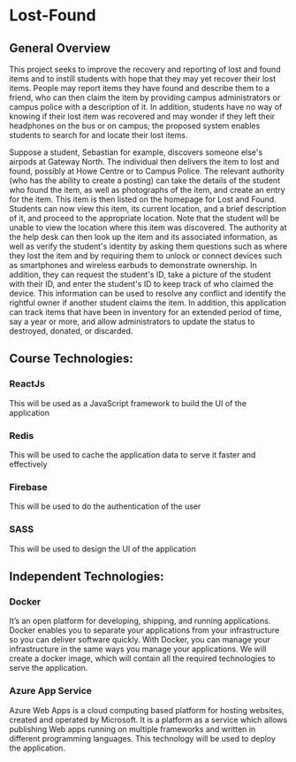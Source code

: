 # Lost-Found

## General Overview

This project seeks to improve the recovery and reporting of lost and found items and to instill students with hope that they may yet recover their lost items. People may report items they have found and describe them to a friend, who can then claim the item by providing campus administrators or campus police with a description of it. In addition, students have no way of knowing if their lost item was recovered and may wonder if they left their headphones on the bus or on campus; the proposed system enables students to search for and locate their lost items.

Suppose a student, Sebastian for example, discovers someone else's airpods at Gateway North. The individual then delivers the item to lost and found, possibly at Howe Centre or to Campus Police. The relevant authority (who has the ability to create a posting) can take the details of the student who found the item, as well as photographs of the item, and create an entry for the item. This item is then listed on the homepage for Lost and Found. Students can now view this item, its current location, and a brief description of it, and proceed to the appropriate location. Note that the student will be unable to view the location where this item was discovered. The authority at the help desk can then look up the item and its associated information, as well as verify the student's identity by asking them questions such as where they lost the item and by requiring them to unlock or connect devices such as smartphones and wireless earbuds to demonstrate ownership. In addition, they can request the student's ID, take a picture of the student with their ID, and enter the student's ID to keep track of who claimed the device. This information can be used to resolve any conflict and identify the rightful owner if another student claims the item. In addition, this application can track items that have been in inventory for an extended period of time, say a year or more, and allow administrators to update the status to destroyed, donated, or discarded.

## Course Technologies:

### ReactJs

This will be used as a JavaScript framework to build the UI of the application

### Redis

This will be used to cache the application data to serve it faster and effectively

### Firebase

This will be used to do the authentication of the user

### SASS

This will be used to design the UI of the application

## Independent Technologies:

### Docker

It’s an open platform for developing, shipping, and running applications. Docker enables you to separate your applications from your infrastructure so you can deliver software quickly. With Docker, you can manage your infrastructure in the same ways you manage your applications. We will create a docker image, which will contain all the required technologies to serve the application.

### Azure App Service

Azure Web Apps is a cloud computing based platform for hosting websites, created and operated by Microsoft. It is a platform as a service which allows publishing Web apps running on multiple frameworks and written in different programming languages. This technology will be used to deploy the application.
